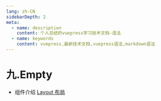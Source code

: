 ```yaml
---
lang: zh-CN
sidebarDepth: 2
meta:
  - name: description
    content: 个人总结的vuepress学习技术文档-语法
  - name: keywords
    content: vuepress,最新技术文档,vuepress语法,markdown语法
---
```


# 九.Empty

- 组件介绍
  [Layout 布局](https://element-plus.gitee.io/#/zh-CN/component/layout)